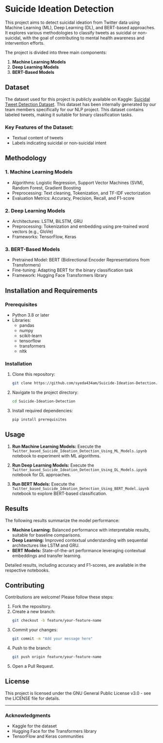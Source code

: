 # Suicide Ideation Detection
This project aims to detect suicidal ideation from Twitter data using Machine Learning (ML), Deep Learning (DL), and BERT-based approaches. It explores various methodologies to classify tweets as suicidal or non-suicidal, with the goal of contributing to mental health awareness and intervention efforts.

The project is divided into three main components:
1. **Machine Learning Models**
2. **Deep Learning Models**
3. **BERT-Based Models**

## Dataset
The dataset used for this project is publicly available on Kaggle: [Suicidal Tweet Detection Dataset](https://www.kaggle.com/datasets/aunanya875/suicidal-tweet-detection-dataset). This dataset has been internally generated by our team members specifically for our NLP project. This dataset contains labeled tweets, making it suitable for binary classification tasks.

### Key Features of the Dataset:
- Textual content of tweets
- Labels indicating suicidal or non-suicidal intent

## Methodology
### 1. Machine Learning Models
- Algorithms: Logistic Regression, Support Vector Machines (SVM), Random Forest, Gradient Boosting
- Preprocessing: Text cleaning, Tokenization, and TF-IDF vectorization
- Evaluation Metrics: Accuracy, Precision, Recall, and F1-score

### 2. Deep Learning Models
- Architectures: LSTM, BiLSTM, GRU
- Preprocessing: Tokenization and embedding using pre-trained word vectors (e.g., GloVe)
- Frameworks: TensorFlow, Keras

### 3. BERT-Based Models
- Pretrained Model: BERT (Bidirectional Encoder Representations from Transformers)
- Fine-tuning: Adapting BERT for the binary classification task
- Framework: Hugging Face Transformers library

## Installation and Requirements
### Prerequisites
- Python 3.8 or later
- Libraries:
  - pandas
  - numpy
  - scikit-learn
  - tensorflow
  - transformers
  - nltk

### Installation
1. Clone this repository:
   ```bash
   git clone https://github.com/syeda434am/Suicide-Ideation-Detection.git
   ```
2. Navigate to the project directory:
   ```bash
   cd Suicide-Ideation-Detection
   ```
3. Install required dependencies:
   ```bash
   pip install prerequisites
   ```

## Usage
1. **Run Machine Learning Models:**
   Execute the `Twitter_based_Suicide_Ideation_Detection_Using_ML_Models.ipynb` notebook to experiment with ML algorithms.

2. **Run Deep Learning Models:**
   Execute the `Twitter_based_Suicide_Ideation_Detection_Using_DL_Models.ipynb` notebook for DL approaches.

3. **Run BERT Models:**
   Execute the `Twitter_based_Suicide_Ideation_Detection_Using_BERT_Model.ipynb` notebook to explore BERT-based classification.

## Results
The following results summarize the model performance:
- **Machine Learning:** Balanced performance with interpretable results, suitable for baseline comparisons.
- **Deep Learning:** Improved contextual understanding with sequential architectures like LSTM and GRU.
- **BERT Models:** State-of-the-art performance leveraging contextual embeddings and transfer learning.

Detailed results, including accuracy and F1-scores, are available in the respective notebooks.

## Contributing
Contributions are welcome! Please follow these steps:
1. Fork the repository.
2. Create a new branch:
   ```bash
   git checkout -b feature/your-feature-name
   ```
3. Commit your changes:
   ```bash
   git commit -m "Add your message here"
   ```
4. Push to the branch:
   ```bash
   git push origin feature/your-feature-name
   ```
5. Open a Pull Request.

## License
This project is licensed under the GNU General Public License v3.0 - see the LICENSE file for details.

---

### Acknowledgments
- Kaggle for the dataset
- Hugging Face for the Transformers library
- TensorFlow and Keras communities
